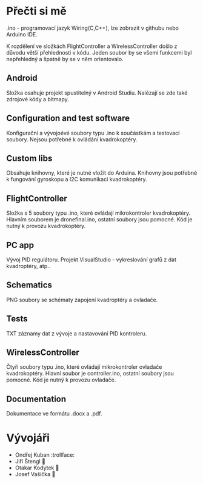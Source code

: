 # Přečti si mě
.ino - programovací jazyk Wiring(C,C++), lze zobrazit v githubu nebo Arduino IDE.

K rozdělení ve složkách FlightController a WirelessController došlo z důvodu větší přehlednosti v kódu. Jeden soubor by se všemi funkcemi byl nepřehledný a špatně by se v něm orientovalo.

## Android
Složka osahuje projekt spustitelný v Android Studiu. Nalézají se zde také zdrojové kódy a bitmapy. 

## Configuration and test software
Konfigurační a vývojoévé soubory typu .ino k součástkám a testovací soubory. Nejsou potřebné k ovládání kvadrokoptéry.

## Custom libs
Obsahuje knihovny, které je nutné vložit do Arduina. Knihovny jsou potřebné k fungování gyroskopu a I2C komunikaci kvadrokoptéry.

## FlightController
Složka s 5 soubory typu .ino, které ovládají mikrokontroler kvadrokoptéry. Hlavním souborem je dronefinal.ino, ostatní soubory jsou pomocné. 
Kód je nutný k provozu kvadrokoptéry.

## PC app
Vývoj PID regulátoru. Projekt VisualStudio - vykreslování grafů z dat kvadroptéry, atp.. 

## Schematics
PNG soubory se schématy zapojení kvadroptéry a ovladače.

## Tests
TXT záznamy dat z vývoje a nastavování PID kontroleru.

## WirelessController
Čtyři soubory typu .ino, které ovládají mikrokontroler ovladače kvadrokoptéry. Hlavní soubor je controller.ino, ostatní soubory jsou pomocné.
Kód je nutný k provozu ovladače.

## Documentation
Dokumentace ve formátu .docx a .pdf.

# Vývojáři
- Ondřej Kuban :trollface:
- Jiří Štengl :electric_plug:
- Otakar Kodytek :panda_face:
- Josef Vašička :space_invader:

